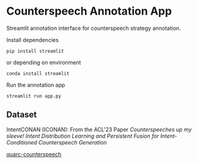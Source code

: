 # Counterspeech Annotation App

Streamlit annotation interface for counterspeech strategy annotation.

Install dependencies

```
pip install streamlit
```

or depending on environment

```
conda install streamlit
```

Run the annotation app

```
streamlit run app.py
```

## Dataset

IntentCONAN (ICONAN): From the ACL'23 Paper _Counterspeeches up my sleeve! Intent Distribution Learning and Persistent Fusion for Intent-Conditioned Counterspeech Generation_

[quarc-counterspeech](https://github.com/LCS2-IIITD/quarc-counterspeech)
